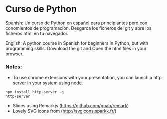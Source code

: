 # Curso de Python 

Spanish:
Un curso de Python en español para principiantes pero con conomientos de programación.
Desgarca los ficheros del git y abre los ficheros html en tu navegador.

English:
A python course in Spanish for beginners in Python, but with programming skills.
Download the git and Open the html files in your browser.


### Notes:
- To use chrome extensions with your presentation, you can launch a http server in your system using node. 
````
npm install http-server -g
http-server
````
- Slides using Remarkjs (https://github.com/gnab/remark)
- Lovely SVG icons from (http://svgicons.sparkk.fr/)
